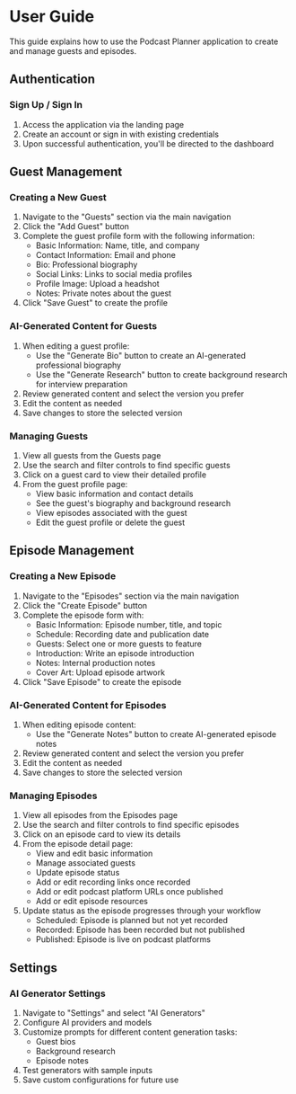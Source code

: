 
# User Guide

This guide explains how to use the Podcast Planner application to create and manage guests and episodes.

## Authentication

### Sign Up / Sign In

1. Access the application via the landing page
2. Create an account or sign in with existing credentials
3. Upon successful authentication, you'll be directed to the dashboard

## Guest Management

### Creating a New Guest

1. Navigate to the "Guests" section via the main navigation
2. Click the "Add Guest" button
3. Complete the guest profile form with the following information:
   - Basic Information: Name, title, and company
   - Contact Information: Email and phone
   - Bio: Professional biography
   - Social Links: Links to social media profiles
   - Profile Image: Upload a headshot
   - Notes: Private notes about the guest
4. Click "Save Guest" to create the profile

### AI-Generated Content for Guests

1. When editing a guest profile:
   - Use the "Generate Bio" button to create an AI-generated professional biography
   - Use the "Generate Research" button to create background research for interview preparation
2. Review generated content and select the version you prefer
3. Edit the content as needed
4. Save changes to store the selected version

### Managing Guests

1. View all guests from the Guests page
2. Use the search and filter controls to find specific guests
3. Click on a guest card to view their detailed profile
4. From the guest profile page:
   - View basic information and contact details
   - See the guest's biography and background research
   - View episodes associated with the guest
   - Edit the guest profile or delete the guest

## Episode Management

### Creating a New Episode

1. Navigate to the "Episodes" section via the main navigation
2. Click the "Create Episode" button
3. Complete the episode form with:
   - Basic Information: Episode number, title, and topic
   - Schedule: Recording date and publication date
   - Guests: Select one or more guests to feature
   - Introduction: Write an episode introduction
   - Notes: Internal production notes
   - Cover Art: Upload episode artwork
4. Click "Save Episode" to create the episode

### AI-Generated Content for Episodes

1. When editing episode content:
   - Use the "Generate Notes" button to create AI-generated episode notes
2. Review generated content and select the version you prefer
3. Edit the content as needed
4. Save changes to store the selected version

### Managing Episodes

1. View all episodes from the Episodes page
2. Use the search and filter controls to find specific episodes
3. Click on an episode card to view its details
4. From the episode detail page:
   - View and edit basic information
   - Manage associated guests
   - Update episode status
   - Add or edit recording links once recorded
   - Add or edit podcast platform URLs once published
   - Add or edit episode resources
5. Update status as the episode progresses through your workflow
   - Scheduled: Episode is planned but not yet recorded
   - Recorded: Episode has been recorded but not published
   - Published: Episode is live on podcast platforms

## Settings

### AI Generator Settings

1. Navigate to "Settings" and select "AI Generators"
2. Configure AI providers and models
3. Customize prompts for different content generation tasks:
   - Guest bios
   - Background research
   - Episode notes
4. Test generators with sample inputs
5. Save custom configurations for future use

